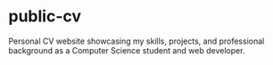 # public-cv
Personal CV website showcasing my skills, projects, and professional background as a Computer Science student and web developer.
